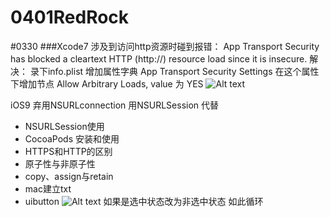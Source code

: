 # 0401RedRock
#0330
###Xcode7 涉及到访问http资源时碰到报错：
App Transport Security has blocked a cleartext HTTP (http://) resource load since it is insecure. 
解决：
录下info.plist
增加属性字典 App Transport Security Settings
在这个属性下增加节点 Allow Arbitrary Loads, value 为 YES
![Alt text](./0F94B6B1-811E-415B-9836-27486DA25F90.png)

iOS9 弃用NSURLconnection 用NSURLSession 
代替
* NSURLSession使用
* CocoaPods 安装和使用
* HTTPS和HTTP的区别
* 原子性与非原子性
* copy、assign与retain
* mac建立txt
* uibutton
 ![Alt text](./1834A82D-D248-4E03-9E3C-CA9737DDBD4B.png)
 如果是选中状态改为非选中状态 如此循环




